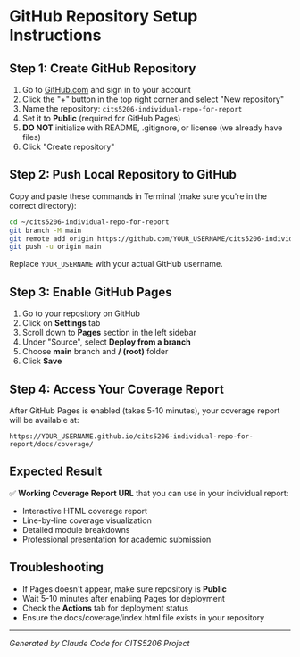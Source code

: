 # GitHub Repository Setup Instructions

## Step 1: Create GitHub Repository

1. Go to [GitHub.com](https://github.com) and sign in to your account
2. Click the "+" button in the top right corner and select "New repository"
3. Name the repository: `cits5206-individual-repo-for-report`
4. Set it to **Public** (required for GitHub Pages)
5. **DO NOT** initialize with README, .gitignore, or license (we already have files)
6. Click "Create repository"

## Step 2: Push Local Repository to GitHub

Copy and paste these commands in Terminal (make sure you're in the correct directory):

```bash
cd ~/cits5206-individual-repo-for-report
git branch -M main
git remote add origin https://github.com/YOUR_USERNAME/cits5206-individual-repo-for-report.git
git push -u origin main
```

Replace `YOUR_USERNAME` with your actual GitHub username.

## Step 3: Enable GitHub Pages

1. Go to your repository on GitHub
2. Click on **Settings** tab
3. Scroll down to **Pages** section in the left sidebar
4. Under "Source", select **Deploy from a branch**
5. Choose **main** branch and **/ (root)** folder
6. Click **Save**

## Step 4: Access Your Coverage Report

After GitHub Pages is enabled (takes 5-10 minutes), your coverage report will be available at:

```
https://YOUR_USERNAME.github.io/cits5206-individual-repo-for-report/docs/coverage/
```

## Expected Result

✅ **Working Coverage Report URL** that you can use in your individual report:
- Interactive HTML coverage report
- Line-by-line coverage visualization
- Detailed module breakdowns
- Professional presentation for academic submission

## Troubleshooting

- If Pages doesn't appear, make sure repository is **Public**
- Wait 5-10 minutes after enabling Pages for deployment
- Check the **Actions** tab for deployment status
- Ensure the docs/coverage/index.html file exists in your repository

---
*Generated by Claude Code for CITS5206 Project*